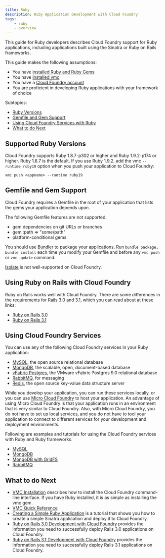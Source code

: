 ```yaml
---
title: Ruby
description: Ruby Application Development with Cloud Foundry
tags:
    - ruby
    - overview
---
```


This guide for Ruby developers describes Cloud Foundry support for Ruby
applications, including applications built using the Sinatra or Ruby on Rails
frameworks.

This guide makes the following assumptions:

-  You have [installed Ruby and Ruby Gems](installing-ruby.html)
-  You have [installed vmc](/tools/vmc/installing-vmc.html)
-  You have a [Cloud Foundry account](http://www.cloudfoundry.com/signup)
-  You are proficient in developing Ruby applications with your framework of
   choice

Subtopics:

-  [Ruby Versions](#supported-ruby-versions)
-  [Gemfile and Gem Support](#gemfile-and-gem-support)
-  [Using Cloud Foundry Services with Ruby](#using-cloud-foundry-services)
-  [What to do Next](#what-to-do-next)

## Supported Ruby Versions

Cloud Foundry supports Ruby 1.8.7-p302 or higher and Ruby 1.9.2-p174 or higher.
Ruby 1.8.7 is the default. If you use Ruby 1.9.2, add the vmc `--runtime ruby19`
option when you push your application to Cloud Foundry:

    vmc push <appname> --runtime ruby19

## Gemfile and Gem Support

Cloud Foundry requires a Gemfile in the root of your application that lists
the gems your application depends upon.

The following Gemfile features are not supported:

-  gem dependencies on git URLs or branches
-  gem :path => "some/path"
-  platform-conditional gems

You should use [Bundler](http://gembundler.com) to package your applications.
Run `bundle package; bundle install` each time you modify your Gemfile and
before any `vmc push` or `vmc update` command.

[Isolate](https://github.com/jbarnette/isolate) is not well-supported on Cloud
Foundry.

## Using Ruby on Rails with Cloud Foundry

Ruby on Rails works well with Cloud Foundry. There are some differences in the requirements for Rails 3.0 and 3.1, which you can read about at these links:

+   [Ruby on Rails 3.0](/frameworks/ruby/rails-3-0.html)
+   [Ruby on Rails 3.1](/frameworks/ruby/rails-3-1.html)

## Using Cloud Foundry Services

You can use any of the following Cloud Foundry services in your Ruby application:

-   [MySQL](http://www.mysql.com/), the open source relational database
-   [MongoDB](http://www.mongodb.org/), the scalable, open,
    document-based database
-   [vFabric Postgres](http://www.vmware.com/products/datacenter-virtualization/vfabric-data-director),
    the VMware vFabric Postgres 9.0 relational database
-   [RabbitMQ](http://www.rabbitmq.com/), for messaging
-   [Redis](http://redis.io/), the open source key-value data structure server

While you develop your application, you can run these services locally, or you
can use [Micro Cloud Foundry](/infrastructure/micro/installing-mcf.html) to host your application.
An advantage of using Micro Cloud Foundry is that your application runs in an
environment that is very similar to Cloud Foundry. Also, with Micro Cloud
Foundry, you do not have to set up local services, and you do not have to tool
your application to connect to different services for your development and
deployment environments.

Following are examples and tutorials for using the Cloud Foundry services with Ruby and Ruby frameworks.

-   [MySQL](/services/mysql/ruby-mysql.html)
-   [MongoDB](/services/mongodb/ruby-mongodb.html)
-   [MongoDB with GridFS](/services/mongodb/ruby-mongodb-gridfs.html)
-   [RabbitMQ](/services/rabbitmq/ruby-rabbitmq.html)

## What to do Next

-   [VMC Installation](/tools/vmc/installing-vmc.html) describes how to install the Cloud Foundry command-line interface. If you have Ruby installed, it is as simple as installing the vmc gem.
-   [VMC Quick Reference](/tools/vmc/vmc-quick-ref.html)
-   [Creating a Simple Ruby Application](ruby-simple.html) is a tutorial that shows you how to create a simple Sinatra application and deploy it to Cloud Foundry.
-   [Ruby on Rails 3.0 Development with Cloud Foundry](rails-3-0.html) provides the information you need to successfully deploy Rails 3.0 applications on Cloud Foundry.
-   [Ruby on Rails 3.1 Development with Cloud Foundry](rails-3-1.html) provides the information you need to successfully deploy Rails 3.1 applications on Cloud Foundry.
